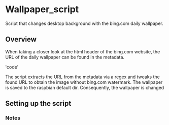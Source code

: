 # Wallpaper_script
Script that changes desktop background with the bing.com daily wallpaper.

## Overview
When taking a closer look at the html header of the bing.com website,
the URL of the daily wallpaper can be found in the metadata.

'code' <meta property="og:image" content="..." />

The script extracts the URL from the metadata via a regex
and tweaks the found URL to obtain the image without bing.com watermark.
The wallpaper is saved to the raspbian default dir.
Consequently, the wallpaper is changed 

## Setting up the script    


### Notes
